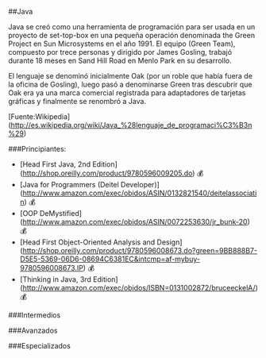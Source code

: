 ##Java

Java se creó como una herramienta de programación para ser usada en un proyecto de set-top-box en una pequeña operación denominada the Green Project en Sun Microsystems en el año 1991. El equipo (Green Team), compuesto por trece personas y dirigido por James Gosling, trabajó durante 18 meses en Sand Hill Road en Menlo Park en su desarrollo.

El lenguaje se denominó inicialmente Oak (por un roble que había fuera de la oficina de Gosling), luego pasó a denominarse Green tras descubrir que Oak era ya una marca comercial registrada para adaptadores de tarjetas gráficas y finalmente se renombró a Java.

[Fuente:Wikipedia] (http://es.wikipedia.org/wiki/Java_%28lenguaje_de_programaci%C3%B3n%29)


###Principiantes:
* [Head First Java, 2nd Edition] (http://shop.oreilly.com/product/9780596009205.do) :moneybag:
* [Java for Programmers (Deitel Developer)] (http://www.amazon.com/exec/obidos/ASIN/0132821540/deitelassociatin) :moneybag:
* [OOP DeMystified] (http://www.amazon.com/exec/obidos/ASIN/0072253630/jr_bunk-20) :moneybag:
* [Head First Object-Oriented Analysis and Design] (http://shop.oreilly.com/product/9780596008673.do?green=9BB888B7-D5E5-5369-06D6-08694C6381EC&intcmp=af-mybuy-9780596008673.IP) :moneybag:
* [Thinking in Java, 3rd Edition] (http://www.amazon.com/exec/obidos/ISBN=0131002872/bruceeckelA/) :moneybag:

###Intermedios


###Avanzados


###Especializados


